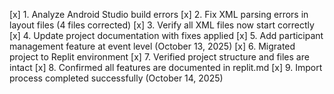 [x] 1. Analyze Android Studio build errors
[x] 2. Fix XML parsing errors in layout files (4 files corrected)
[x] 3. Verify all XML files now start correctly
[x] 4. Update project documentation with fixes applied
[x] 5. Add participant management feature at event level (October 13, 2025)
[x] 6. Migrated project to Replit environment
[x] 7. Verified project structure and files are intact
[x] 8. Confirmed all features are documented in replit.md
[x] 9. Import process completed successfully (October 14, 2025)